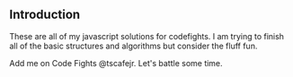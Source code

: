 ## Introduction

These are all of my javascript solutions for codefights. I am trying to finish all of the basic structures and algorithms but consider the fluff fun.

Add me on Code Fights @tscafejr. Let's battle some time.
